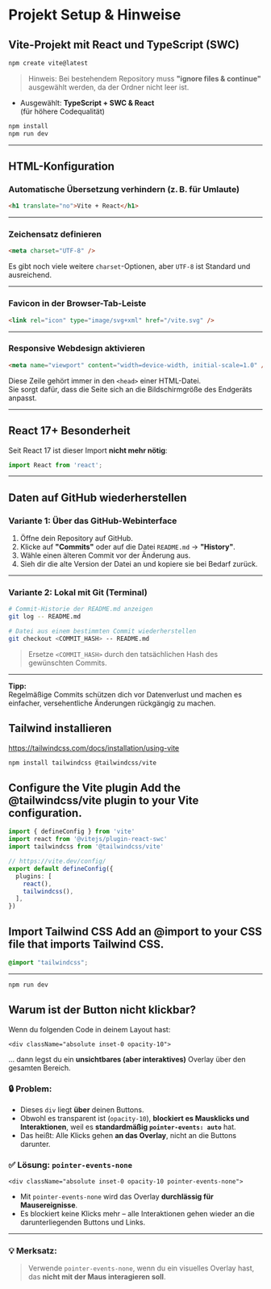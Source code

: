 
# Projekt Setup & Hinweise

##  Vite-Projekt mit React und TypeScript (SWC)

```bash
npm create vite@latest
```

> Hinweis: Bei bestehendem Repository muss **"ignore files & continue"** ausgewählt werden, da der Ordner nicht leer ist.

- Ausgewählt: **TypeScript + SWC & React**  
  (für höhere Codequalität)

```bash
npm install
npm run dev
```

---

##  HTML-Konfiguration

###  Automatische Übersetzung verhindern (z. B. für Umlaute)

```html
<h1 translate="no">Vite + React</h1>
```

---

###  Zeichensatz definieren

```html
<meta charset="UTF-8" />
```

Es gibt noch viele weitere `charset`-Optionen, aber `UTF-8` ist Standard und ausreichend.

---

###  Favicon in der Browser-Tab-Leiste

```html
<link rel="icon" type="image/svg+xml" href="/vite.svg" />
```

---

###  Responsive Webdesign aktivieren

```html
<meta name="viewport" content="width=device-width, initial-scale=1.0" />
```

Diese Zeile gehört immer in den `<head>` einer HTML-Datei.  
Sie sorgt dafür, dass die Seite sich an die Bildschirmgröße des Endgeräts anpasst.

---

##  React 17+ Besonderheit

Seit React 17 ist dieser Import **nicht mehr nötig**:

```ts
import React from 'react';
```

---

##  Daten auf GitHub wiederherstellen

###  Variante 1: Über das GitHub-Webinterface

1. Öffne dein Repository auf GitHub.
2. Klicke auf **"Commits"** oder auf die Datei `README.md` → **"History"**.
3. Wähle einen älteren Commit vor der Änderung aus.
4. Sieh dir die alte Version der Datei an und kopiere sie bei Bedarf zurück.

---

###  Variante 2: Lokal mit Git (Terminal)

```bash
# Commit-Historie der README.md anzeigen
git log -- README.md

# Datei aus einem bestimmten Commit wiederherstellen
git checkout <COMMIT_HASH> -- README.md
```

> Ersetze `<COMMIT_HASH>` durch den tatsächlichen Hash des gewünschten Commits.

---

**Tipp:**  
Regelmäßige Commits schützen dich vor Datenverlust und machen es einfacher, versehentliche Änderungen rückgängig zu machen.


## Tailwind installieren
https://tailwindcss.com/docs/installation/using-vite

```bash
npm install tailwindcss @tailwindcss/vite
```
Configure the Vite plugin
Add the @tailwindcss/vite plugin to your Vite configuration.
---

```ts
import { defineConfig } from 'vite'
import react from '@vitejs/plugin-react-swc'
import tailwindcss from '@tailwindcss/vite'

// https://vite.dev/config/
export default defineConfig({
  plugins: [
    react(),
    tailwindcss(),
  ],
})
```
Import Tailwind CSS
Add an @import to your CSS file that imports Tailwind CSS.
---
```css
@import "tailwindcss";
```
---
```bash
npm run dev
```

## Warum ist der Button nicht klickbar?

Wenn du folgenden Code in deinem Layout hast:

```tsx
<div className="absolute inset-0 opacity-10">
```

… dann legst du ein **unsichtbares (aber interaktives)** Overlay über den gesamten Bereich.

### 🔒 Problem:

* Dieses `div` liegt **über** deinen Buttons.
* Obwohl es transparent ist (`opacity-10`), **blockiert es Mausklicks und Interaktionen**, weil es **standardmäßig `pointer-events: auto`** hat.
* Das heißt: Alle Klicks gehen **an das Overlay**, nicht an die Buttons darunter.

### ✅ Lösung: `pointer-events-none`

```tsx
<div className="absolute inset-0 opacity-10 pointer-events-none">
```

* Mit `pointer-events-none` wird das Overlay **durchlässig für Mausereignisse**.
* Es blockiert keine Klicks mehr – alle Interaktionen gehen wieder an die darunterliegenden Buttons und Links.

---

### 💡 Merksatz:

> Verwende `pointer-events-none`, wenn du ein visuelles Overlay hast, das **nicht mit der Maus interagieren soll**.
